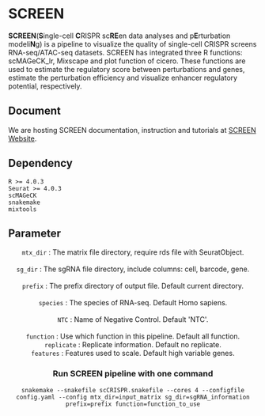 # SCREEN
<strong>SCREEN</strong>(<strong>S</strong>ingle-cell <strong>C</strong>RISPR sc<strong>RE</strong>en data analyses and p<strong>E</strong>rturbation modeli<strong>N</strong>g) is a pipeline to visualize the quality of single-cell CRISPR screens RNA-seq/ATAC-seq datasets. SCREEN has integrated three R functions: scMAGeCK_lr, Mixscape and plot function of cicero. These functions are used to estimate the regulatory score between perturbations and genes, estimate the perturbation efficiency and visualize enhancer regulatory potential, respectively.

## Document
We are hosting SCREEN documentation, instruction and tutorials at <a href="https://hailinwei98.github.io/SCREEN.html">SCREEN Website</a>.

## Dependency
	R >= 4.0.3
	Seurat >= 4.0.3
	scMAGeCK
	snakemake
	mixtools

## Parameter
<center><code>mtx_dir</code> : The matrix file directory, require rds file with SeuratObject.</center><br>
<center><code>sg_dir</code> : The sgRNA file directory, include columns: cell, barcode, gene.</center><br>
<center><code>prefix</code> : The prefix directory of output file. Default current directory.</center><br>
<center><code>species</code> : The species of RNA-seq. Default Homo sapiens.</center><br>
<center><code>NTC</code> : Name of Negative Control. Default 'NTC'.</center><br>
<center><code>function</code> : Use which function in this pipeline. Default all function.</cencer><br>
<center><code>replicate</code> : Replicate information. Default no replicate.</cencer><br>
<center><code>features</code> : Features used to scale. Default high variable genes.</center>

### Run SCREEN pipeline with one command
	snakemake --snakefile scCRISPR.snakefile --cores 4 --configfile config.yaml --config mtx_dir=input_matrix sg_dir=sgRNA_information prefix=prefix function=function_to_use
